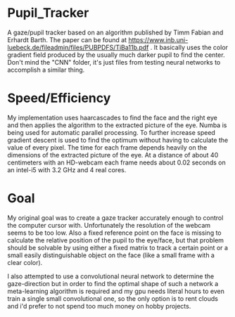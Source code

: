 # Pupil_Tracker
A gaze/pupil tracker based on an algorithm published by Timm Fabian and Erhardt Barth. The paper can be found at https://www.inb.uni-luebeck.de/fileadmin/files/PUBPDFS/TiBa11b.pdf . It basically uses the color gradient field produced by the usually much darker pupil to find the center. Don't mind the "CNN" folder, it's just files from testing neural networks to accomplish a similar thing.

# Speed/Efficiency
My implementation uses haarcascades to find the face and the right eye and then applies the algorithm to the extracted picture of the eye. Numba is being used for automatic parallel processing. To further increase speed gradient descent is used to find the optimum without having to calculate the value of every pixel. The time for each frame depends heavily on the dimensions of the extracted picture of the eye. At a distance of about 40 centimeters with an HD-webcam each frame needs about 0.02 seconds on an intel-i5 with 3.2 GHz and 4 real cores.

# Goal
My original goal was to create a gaze tracker accurately enough to control the computer cursor with. Unfortunately the resolution of the webcam seems to be too low. Also a fixed reference point on the face is missing to calculate the relative position of the pupil to the eye/face, but that problem should be solvable by using either a fixed matrix to track a certain point or a small easily distinguishable object on the face (like a small frame with a clear color).

I also attempted to use a convolutional neural network to determine the gaze-direction but in order to find the optimal shape of such a network a meta-learning algorithm is required and my gpu needs literal hours to even train a single small convolutional one, so the only option is to rent clouds and i'd prefer to not spend too much money on hobby projects.
